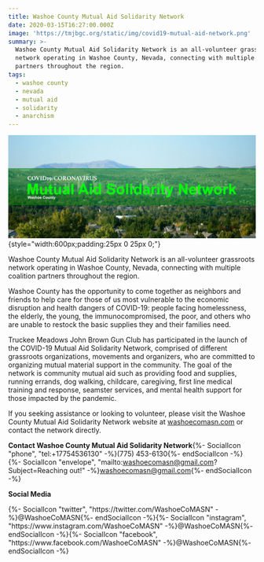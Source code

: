 ```yaml
---
title: Washoe County Mutual Aid Solidarity Network
date: 2020-03-15T16:27:00.000Z
image: 'https://tmjbgc.org/static/img/covid19-mutual-aid-network.png'
summary: >-
  Washoe County Mutual Aid Solidarity Network is an all-volunteer grassroots
  network operating in Washoe County, Nevada, connecting with multiple coalition
  partners throughout the region.
tags:
  - washoe county
  - nevada
  - mutual aid
  - solidarity
  - anarchism
---
```

![Washoe County Mutual Aid Solidarity Network Logo](/static/img/covid19-mutual-aid-network.png){style="width:600px;padding:25px 0 25px 0;"}

Washoe County Mutual Aid Solidarity Network is an all-volunteer grassroots network operating in Washoe County, Nevada, connecting with multiple coalition partners throughout the region.

Washoe County has the opportunity to come together as neighbors and friends to help care for those of us most vulnerable to the economic disruption and health dangers of COVID-19: people facing homelessness, the elderly, the young, the immunocompromised, the poor, and others who are unable to restock the basic supplies they and their families need.

Truckee Meadows John Brown Gun Club has participated in the launch of the COVID-19 Mutual Aid Solidarity Network, comprised of different grassroots organizations, movements and organizers, who are committed to organizing mutual material support in the community. The goal of the network is community mutual aid such as providing food and supplies, running errands, dog walking, childcare, caregiving, first line medical training and response, seamster services, and mental health support for those impacted by the pandemic.

If you seeking assistance or looking to volunteer, please visit the Washoe County Mutual Aid Solidarity Network website at [washoecomasn.com](https://www.washoecomasn.com/) or contact the network directly.

**Contact Washoe County Mutual Aid Solidarity Network**{%- SocialIcon "phone", "tel:+17754536130" -%}(775) 453-6130{%- endSocialIcon -%}{%- SocialIcon "envelope", "mailto:washoecomasn@gmail.com?Subject=Reaching out!" -%}washoecomasn@gmail.com{%- endSocialIcon -%}

<p><strong>Social Media</strong></p>{%- SocialIcon "twitter", "https://twitter.com/WashoeCoMASN" -%}@WashoeCoMASN{%- endSocialIcon -%}{%- SocialIcon "instagram", "https://www.instagram.com/WashoeCoMASN" -%}@WashoeCoMASN{%- endSocialIcon -%}{%- SocialIcon "facebook", "https://www.facebook.com/WashoeCoMASN" -%}@WashoeCoMASN{%- endSocialIcon -%}